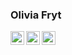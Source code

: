 ### Olivia Fryt

<a href="https://oliviafryt.com">
  <img align="left" alt="OliviaFryt.com" width="22px" src="https://em-content.zobj.net/thumbs/120/apple/354/mirror-ball_1faa9.png" />
</a>
<a href="https://github.com/frytoli/">
  <img align="left" alt="Github" width="22px" src="https://cdn.jsdelivr.net/npm/simple-icons@v3/icons/github.svg" />
</a>
<a href="https://www.linkedin.com/in/olivia-fryt ">
  <img align="left" alt="Linkedin" width="22px" src="https://cdn.jsdelivr.net/npm/simple-icons@3.12.2/icons/linkedin.svg" />
</a>
